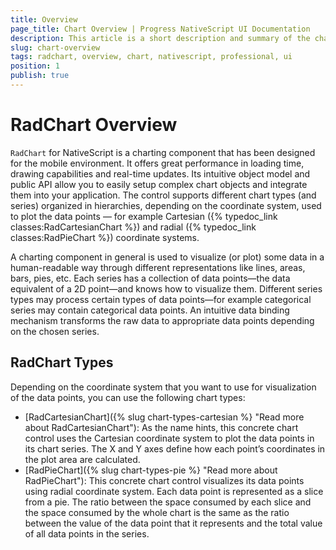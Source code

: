 ```yaml
---
title: Overview
page_title: Chart Overview | Progress NativeScript UI Documentation
description: This article is a short description and summary of the charts features.
slug: chart-overview
tags: radchart, overview, chart, nativescript, professional, ui
position: 1
publish: true
---
```


# RadChart Overview
`RadChart` for NativeScript is a charting component that has been designed for the mobile environment. It offers great performance in loading time, drawing capabilities and real-time updates. Its intuitive object model and public API allow you to easily setup complex chart objects and integrate them into your application. The control supports different chart types (and series) organized in hierarchies, depending on the coordinate system, used to plot the data points — for example Cartesian ({% typedoc_link classes:RadCartesianChart %}) and radial ({% typedoc_link classes:RadPieChart %}) coordinate systems.

A charting component in general is used to visualize (or plot) some data in a human-readable way through different representations like lines, areas, bars, pies, etc. Each series has a collection of data points—the data equivalent of a 2D point—and knows how to visualize them. Different series types may process certain types of data points—for example categorical series may contain categorical data points. An intuitive data binding mechanism transforms the raw data to appropriate data points depending on the chosen series.

## RadChart Types
Depending on the coordinate system that you want to use for visualization of the data points, you can use the following chart types:

- [RadCartesianChart]({% slug chart-types-cartesian %} "Read more about RadCartesianChart"): As the name hints, this concrete chart control uses the Cartesian coordinate system to plot the data points in its chart series. The X and Y axes define how each point’s coordinates in the plot area are calculated.
- [RadPieChart]({% slug chart-types-pie %} "Read more about RadPieChart"): This concrete chart control visualizes its data points using radial coordinate system. Each data point is represented as a slice from a pie. The ratio between the space consumed by each slice and the space consumed by the whole chart is the same as the ratio between the value of the data point that it represents and the total value of all data points in the series.
